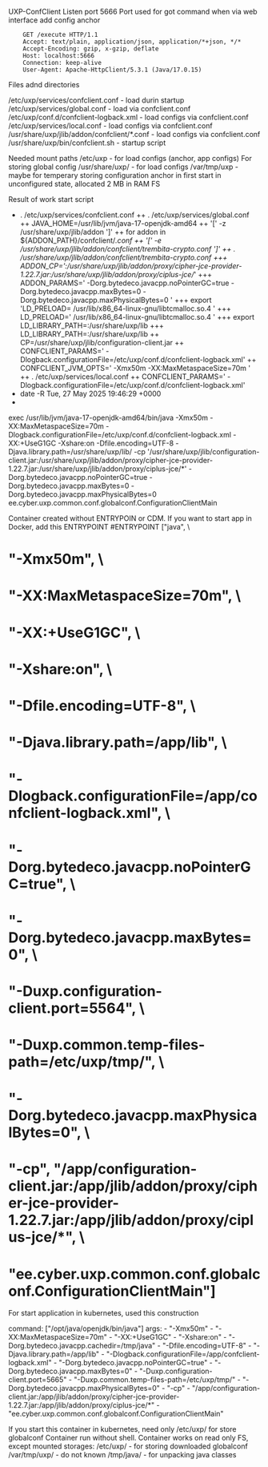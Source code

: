 UXP-ConfClient 
Listen port 5666
    Port used for got command when via web interface add config anchor

        GET /execute HTTP/1.1
        Accept: text/plain, application/json, application/*+json, */*
        Accept-Encoding: gzip, x-gzip, deflate
        Host: localhost:5666
        Connection: keep-alive
        User-Agent: Apache-HttpClient/5.3.1 (Java/17.0.15)

Files adnd directories 

/etc/uxp/services/confclient.conf - load durin startup 
/etc/uxp/services/global.conf - load via confclient.conf
/etc/uxp/conf.d/confclient-logback.xml - load configs via confclient.conf
/etc/uxp/services/local.conf  - load configs via confclient.conf
/usr/share/uxp/jlib/addon/confclient/*.conf - load configs via confclient.conf
/usr/share/uxp/bin/confclient.sh - startup script


Needed mount paths 
    /etc/uxp - for load configs (anchor, app configs) For storing global config
    /usr/share/uxp/ - for load configs
    /var/tmp/uxp - maybe for temperary storing configuration anchor in first start in unconfigured state, allocated 2 MB in RAM FS


Result of work start script 

+ . /etc/uxp/services/confclient.conf
++ . /etc/uxp/services/global.conf
++ JAVA_HOME=/usr/lib/jvm/java-17-openjdk-amd64
++ '[' -z /usr/share/uxp/jlib/addon ']'
++ for addon in ${ADDON_PATH}/confclient/*.conf
++ '[' -e /usr/share/uxp/jlib/addon/confclient/trembita-crypto.conf ']'
++ . /usr/share/uxp/jlib/addon/confclient/trembita-crypto.conf
+++ ADDON_CP=':/usr/share/uxp/jlib/addon/proxy/cipher-jce-provider-1.22.7.jar:/usr/share/uxp/jlib/addon/proxy/ciplus-jce/*'
+++ ADDON_PARAMS=' -Dorg.bytedeco.javacpp.noPointerGC=true -Dorg.bytedeco.javacpp.maxBytes=0 -Dorg.bytedeco.javacpp.maxPhysicalBytes=0 '
+++ export 'LD_PRELOAD= /usr/lib/x86_64-linux-gnu/libtcmalloc.so.4 '
+++ LD_PRELOAD=' /usr/lib/x86_64-linux-gnu/libtcmalloc.so.4 '
+++ export LD_LIBRARY_PATH=:/usr/share/uxp/lib
+++ LD_LIBRARY_PATH=:/usr/share/uxp/lib
++ CP=/usr/share/uxp/jlib/configuration-client.jar
++ CONFCLIENT_PARAMS=' -Dlogback.configurationFile=/etc/uxp/conf.d/confclient-logback.xml'
++ CONFCLIENT_JVM_OPTS=' -Xmx50m -XX:MaxMetaspaceSize=70m '
++ . /etc/uxp/services/local.conf
++ CONFCLIENT_PARAMS=' -Dlogback.configurationFile=/etc/uxp/conf.d/confclient-logback.xml'
+ date -R
Tue, 27 May 2025 19:46:29 +0000
+ 


exec /usr/lib/jvm/java-17-openjdk-amd64/bin/java -Xmx50m -XX:MaxMetaspaceSize=70m -Dlogback.configurationFile=/etc/uxp/conf.d/confclient-logback.xml -XX:+UseG1GC -Xshare:on -Dfile.encoding=UTF-8 -Djava.library.path=/usr/share/uxp/lib/ -cp '/usr/share/uxp/jlib/configuration-client.jar:/usr/share/uxp/jlib/addon/proxy/cipher-jce-provider-1.22.7.jar:/usr/share/uxp/jlib/addon/proxy/ciplus-jce/*' -Dorg.bytedeco.javacpp.noPointerGC=true -Dorg.bytedeco.javacpp.maxBytes=0 -Dorg.bytedeco.javacpp.maxPhysicalBytes=0 ee.cyber.uxp.common.conf.globalconf.ConfigurationClientMain

Container created without ENTRYPOIN or CDM. If you want to start app in Docker, add this ENTRYPOINT
#ENTRYPOINT ["java", \
#            "-Xmx50m", \
#            "-XX:MaxMetaspaceSize=70m", \
#            "-XX:+UseG1GC", \
#            "-Xshare:on", \
#            "-Dfile.encoding=UTF-8", \
#            "-Djava.library.path=/app/lib", \
#            "-Dlogback.configurationFile=/app/confclient-logback.xml", \
#            "-Dorg.bytedeco.javacpp.noPointerGC=true", \
#            "-Dorg.bytedeco.javacpp.maxBytes=0", \
#            "-Duxp.configuration-client.port=5564", \
#            "-Duxp.common.temp-files-path=/etc/uxp/tmp/", \
#            "-Dorg.bytedeco.javacpp.maxPhysicalBytes=0", \
#            "-cp", "/app/configuration-client.jar:/app/jlib/addon/proxy/cipher-jce-provider-1.22.7.jar:/app/jlib/addon/proxy/ciplus-jce/*", \
#            "ee.cyber.uxp.common.conf.globalconf.ConfigurationClientMain"]

For start application in kubernetes, used this construction

  command: ["/opt/java/openjdk/bin/java"]
  args:
    - "-Xmx50m"
    - "-XX:MaxMetaspaceSize=70m"
    - "-XX:+UseG1GC"
    - "-Xshare:on"
    - "-Dorg.bytedeco.javacpp.cachedir=/tmp/java"
    - "-Dfile.encoding=UTF-8"
    - "-Djava.library.path=/app/lib"
    - "-Dlogback.configurationFile=/app/confclient-logback.xml"
    - "-Dorg.bytedeco.javacpp.noPointerGC=true"
    - "-Dorg.bytedeco.javacpp.maxBytes=0"
    - "-Duxp.configuration-client.port=5665"
    - "-Duxp.common.temp-files-path=/etc/uxp/tmp/"
    - "-Dorg.bytedeco.javacpp.maxPhysicalBytes=0"
    - "-cp"
    - "/app/configuration-client.jar:/app/jlib/addon/proxy/cipher-jce-provider-1.22.7.jar:/app/jlib/addon/proxy/ciplus-jce/*"
    - "ee.cyber.uxp.common.conf.globalconf.ConfigurationClientMain"

If you start this container in kubernetes, need only /etc/uxp/ for store globalconf
Container run without shell.
Container works on read only FS, except mounted storages:
/etc/uxp/ - for storing downloaded globalconf
/var/tmp/uxp/ - do not known
/tmp/java/ - for unpacking java classes

